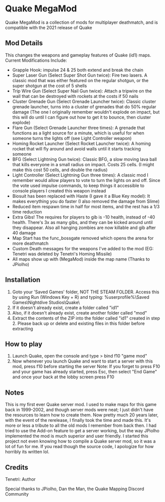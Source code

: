 # Quake MegaMod
Quake MegaMod is a collection of mods  for multiplayer deathmatch, and is compatible with the 2021 release of Quake

## Mod Details
This changes the weapons and gameplay features of Quake (id1) maps.
Current Modifications Include:
* Grapple Hook: impulse 24 & 25 both extend and break the chain
* Super Laser Gun (Select Super Shot Gun twice): Fire two lasers. A classic mod that was either featured on the regular shotgun, or the super shotgun at the cost of 5 shells
* Trip Wire Gun (Select Super Nail Gun twice): Attach a tripwire on the wall that can be destroyed with rockets at the costs if 50 nails
* Cluster Grenade Gun (Select Grenade Launcher twice): Classic cluster grenade launcher, turns into a cluster of grenades that do 50% regular damage (The one I originally remember wouldn't explode on impact, but this will do until I can figure out how to get it to bounce, then cluster explode)
* Flare Gun (Select Grenade Launcher three times): A grenade that functions as a light source for a minute, which is useful for when someone turns the lights off (see Light Controller weapon)
* Homing Rocket Launcher (Select Rocket Launcher twice): A homing rocket that will fly around and avoid walls until it starts tracking someone
* BFG (Select Lightning Gun twice): Classic BFG, a slow moving lava ball that kills everyone in a small radius on impact. Costs 25 cells. (I might make this cost 50 cells, and double the radius)
* Light Controller (Select Lightning Gun three times): A classic mod I remember would allow players to vote to turn the lights on and off. Since the vote used impulse commands, to keep things it accessible to console players I created this weapon instead
* Biosuit has been replaced with Haste (I gave it a Blue Key model): It makes everything you do faster (I also removed the damage from Slime)
* Reduced item respawn time in half for most items, and the rest has a 1/3 time reduction
* Extra Gibs! The requires for players to gib is -10 health, instead of -40 health. There's 3x as many gibs, and they can be kicked around until they disappear. Also all hanging zombies are now killable and gib after 40 damage
* Map Start has the func_bossgate removed which opens the arena for more deathmatch
* Custom Death messages for the weapons I've added to the mod (EG: Tenetri was deleted by Tenetri's Homing Missile)
* All maps show up with (MegaMod) inside the map name (Thanks to JPiolho)

## Installation
1. Goto your 'Saved Games' folder, NOT THE STEAM FOLDER. Access this by using Run (Windows Key + R) and typing: %userprofile%\Saved Games\Nightdive Studios\Quake\
2. If it doesn't already exist, create a folder called "id1"
3. Also, if it doesn't already exist, create another folder called "mod"
4. Extract the contents of the ZIP into the folder called "id1" created in step 2. Please back up or delete and existing files in this folder before extracting

## How to play
1. Launch Quake, open the console and type > bind f10 "game mod"
2. Now whenever you launch Quake and want to start a server with this mod, press f10 before starting the server
Note: If you forget to press F10 and your game has already started, press Esc, then select "End Game" and once your back at the lobby screen press F10

## Notes
This is my first ever Quake server mod. I used to make maps for this game back in 1999-2002, and though server mods were neat; I just didn't have the resources to learn how to create them. Now pretty much 20 years later, with the event of the rerelease, I finally took the time and made this. It's more or less a tribute to all the old mods I remember from back then. I had tried to use the Add-on feature to get a server working, but the way JPiolho implemented the mod is much superior and user friendly. I started this project not even knowing how to compile a Quake server mod, so it was a lot of fun for me. If you read though the source code, I apologize for how horribly its written lol.

## Credits
Tenetri: Author

Special thanks to JPiolho, Dan the Man, the Quake Mapping Discord Community
